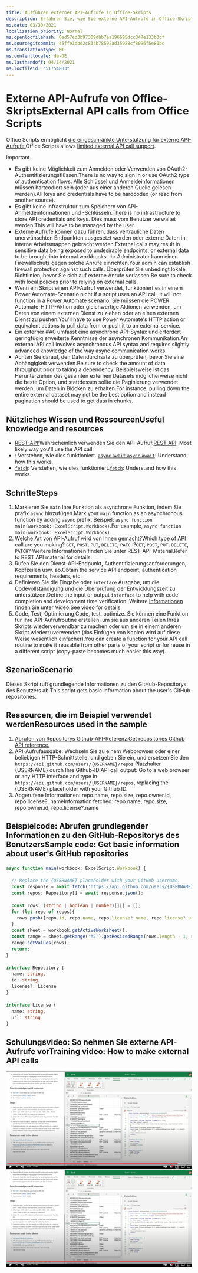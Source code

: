 ```yaml
---
title: Ausführen externer API-Aufrufe in Office-Skripts
description: Erfahren Sie, wie Sie externe API-Aufrufe in Office-Skripts ausführen.
ms.date: 03/30/2021
localization_priority: Normal
ms.openlocfilehash: 0ed57ed3b97309dbb7ea196695dcc347e133b3cf
ms.sourcegitcommit: 45ffe3dbd2c834b78592ad35928cf8096f5e80bc
ms.translationtype: MT
ms.contentlocale: de-DE
ms.lasthandoff: 04/14/2021
ms.locfileid: "51754803"
---
```

# <a name="external-api-calls-from-office-scripts"></a><span data-ttu-id="97fd3-103">Externe API-Aufrufe von Office-Skripts</span><span class="sxs-lookup"><span data-stu-id="97fd3-103">External API calls from Office Scripts</span></span>

<span data-ttu-id="97fd3-104">Office Scripts ermöglicht [die eingeschränkte Unterstützung für externe API-Aufrufe.](../../develop/external-calls.md)</span><span class="sxs-lookup"><span data-stu-id="97fd3-104">Office Scripts allows [limited external API call support](../../develop/external-calls.md).</span></span>

> [!IMPORTANT]
>
> * <span data-ttu-id="97fd3-105">Es gibt keine Möglichkeit zum Anmelden oder Verwenden von OAuth2-Authentifizierungsflüssen.</span><span class="sxs-lookup"><span data-stu-id="97fd3-105">There is no way to sign in or use OAuth2 type of authentication flows.</span></span> <span data-ttu-id="97fd3-106">Alle Schlüssel und Anmeldeinformationen müssen hartcodiert sein (oder aus einer anderen Quelle gelesen werden).</span><span class="sxs-lookup"><span data-stu-id="97fd3-106">All keys and credentials have to be hardcoded (or read from another source).</span></span>
> * <span data-ttu-id="97fd3-107">Es gibt keine Infrastruktur zum Speichern von API-Anmeldeinformationen und -Schlüsseln.</span><span class="sxs-lookup"><span data-stu-id="97fd3-107">There is no infrastructure to store API credentials and keys.</span></span> <span data-ttu-id="97fd3-108">Dies muss vom Benutzer verwaltet werden.</span><span class="sxs-lookup"><span data-stu-id="97fd3-108">This will have to be managed by the user.</span></span>
> * <span data-ttu-id="97fd3-109">Externe Aufrufe können dazu führen, dass vertrauliche Daten unerwünschten Endpunkten ausgesetzt werden oder externe Daten in interne Arbeitsmappen gebracht werden.</span><span class="sxs-lookup"><span data-stu-id="97fd3-109">External calls may result in sensitive data being exposed to undesirable endpoints, or external data to be brought into internal workbooks.</span></span> <span data-ttu-id="97fd3-110">Ihr Administrator kann einen Firewallschutz gegen solche Anrufe einrichten.</span><span class="sxs-lookup"><span data-stu-id="97fd3-110">Your admin can establish firewall protection against such calls.</span></span> <span data-ttu-id="97fd3-111">Überprüfen Sie unbedingt lokale Richtlinien, bevor Sie sich auf externe Anrufe verlassen.</span><span class="sxs-lookup"><span data-stu-id="97fd3-111">Be sure to check with local policies prior to relying on external calls.</span></span>
> * <span data-ttu-id="97fd3-112">Wenn ein Skript einen API-Aufruf verwendet, funktioniert es in einem Power Automate-Szenario nicht.</span><span class="sxs-lookup"><span data-stu-id="97fd3-112">If a script uses an API call, it will not function in a Power Automate scenario.</span></span> <span data-ttu-id="97fd3-113">Sie müssen die POWER Automate-HTTP-Aktion oder gleichwertige Aktionen verwenden, um Daten von einem externen Dienst zu ziehen oder an einen externen Dienst zu pushen.</span><span class="sxs-lookup"><span data-stu-id="97fd3-113">You'll have to use Power Automate's HTTP action or equivalent actions to pull data from or push it to an external service.</span></span>
> * <span data-ttu-id="97fd3-114">Ein externer #A0 umfasst eine asynchrone API-Syntax und erfordert geringfügig erweiterte Kenntnisse der asynchronen Kommunikation.</span><span class="sxs-lookup"><span data-stu-id="97fd3-114">An external API call involves asynchronous API syntax and requires slightly advanced knowledge of the way async communication works.</span></span>
> * <span data-ttu-id="97fd3-115">Achten Sie darauf, den Datendurchsatz zu überprüfen, bevor Sie eine Abhängigkeit verwenden.</span><span class="sxs-lookup"><span data-stu-id="97fd3-115">Be sure to check the amount of data throughput prior to taking a dependency.</span></span> <span data-ttu-id="97fd3-116">Beispielsweise ist das Herunterziehen des gesamten externen Datasets möglicherweise nicht die beste Option, und stattdessen sollte die Paginierung verwendet werden, um Daten in Blöcken zu erhalten.</span><span class="sxs-lookup"><span data-stu-id="97fd3-116">For instance, pulling down the entire external dataset may not be the best option and instead pagination should be used to get data in chunks.</span></span>

## <a name="useful-knowledge-and-resources"></a><span data-ttu-id="97fd3-117">Nützliches Wissen und Ressourcen</span><span class="sxs-lookup"><span data-stu-id="97fd3-117">Useful knowledge and resources</span></span>

* <span data-ttu-id="97fd3-118">[REST-API:](https://en.wikipedia.org/wiki/Representational_state_transfer)Wahrscheinlich verwenden Sie den API-Aufruf.</span><span class="sxs-lookup"><span data-stu-id="97fd3-118">[REST API](https://en.wikipedia.org/wiki/Representational_state_transfer): Most likely way you'll use the API call.</span></span>
* <span data-ttu-id="97fd3-119">: Verstehen, wie dies funktioniert. [ `async` `await` ](https://developer.mozilla.org/docs/Learn/JavaScript/Asynchronous/Async_await)</span><span class="sxs-lookup"><span data-stu-id="97fd3-119">[`async` `await`](https://developer.mozilla.org/docs/Learn/JavaScript/Asynchronous/Async_await): Understand how this works.</span></span>
* <span data-ttu-id="97fd3-120">[`fetch`](https://developer.mozilla.org/docs/Web/API/Fetch_API/Using_Fetch): Verstehen, wie dies funktioniert.</span><span class="sxs-lookup"><span data-stu-id="97fd3-120">[`fetch`](https://developer.mozilla.org/docs/Web/API/Fetch_API/Using_Fetch): Understand how this works.</span></span>

## <a name="steps"></a><span data-ttu-id="97fd3-121">Schritte</span><span class="sxs-lookup"><span data-stu-id="97fd3-121">Steps</span></span>

1. <span data-ttu-id="97fd3-122">Markieren Sie `main` Ihre Funktion als asynchrone Funktion, indem Sie präfix `async` hinzufügen.</span><span class="sxs-lookup"><span data-stu-id="97fd3-122">Mark your `main` function as an asynchronous function by adding `async` prefix.</span></span> <span data-ttu-id="97fd3-123">Beispiel: `async function main(workbook: ExcelScript.Workbook)`.</span><span class="sxs-lookup"><span data-stu-id="97fd3-123">For example, `async function main(workbook: ExcelScript.Workbook)`.</span></span>
1. <span data-ttu-id="97fd3-124">Welche Art von API-Aufruf wird von Ihnen gemacht?</span><span class="sxs-lookup"><span data-stu-id="97fd3-124">Which type of API call are you making?</span></span> <span data-ttu-id="97fd3-125">`GET`, `POST`, `PUT`, `DELETE`, `PATCH`?</span><span class="sxs-lookup"><span data-stu-id="97fd3-125">`GET`, `POST`, `PUT`, `DELETE`, `PATCH`?</span></span> <span data-ttu-id="97fd3-126">Weitere Informationen finden Sie unter REST-API-Material.</span><span class="sxs-lookup"><span data-stu-id="97fd3-126">Refer to REST API material for details.</span></span>
1. <span data-ttu-id="97fd3-127">Rufen Sie den Dienst-API-Endpunkt, Authentifizierungsanforderungen, Kopfzeilen usw. ab.</span><span class="sxs-lookup"><span data-stu-id="97fd3-127">Obtain the service API endpoint, authentication requirements, headers, etc.</span></span>
1. <span data-ttu-id="97fd3-128">Definieren Sie die Eingabe oder `interface` Ausgabe, um die Codevollständigung und die Überprüfung der Entwicklungszeit zu unterstützen.</span><span class="sxs-lookup"><span data-stu-id="97fd3-128">Define the input or output `interface` to help with code completion and development time verification.</span></span> <span data-ttu-id="97fd3-129">Weitere [Informationen finden](#training-video-how-to-make-external-api-calls) Sie unter Video.</span><span class="sxs-lookup"><span data-stu-id="97fd3-129">See [video](#training-video-how-to-make-external-api-calls) for details.</span></span>
1. <span data-ttu-id="97fd3-130">Code, Test, Optimierung.</span><span class="sxs-lookup"><span data-stu-id="97fd3-130">Code, test, optimize.</span></span> <span data-ttu-id="97fd3-131">Sie können eine Funktion für Ihre API-Aufrufroutine erstellen, um sie aus anderen Teilen Ihres Skripts wiederverwendbar zu machen oder um sie in einem anderen Skript wiederzuverwenden (das Einfügen von Kopien wird auf diese Weise wesentlich einfacher).</span><span class="sxs-lookup"><span data-stu-id="97fd3-131">You can create a function for your API call routine to make it reusable from other parts of your script or for reuse in a different script (copy-paste becomes much easier this way).</span></span>

## <a name="scenario"></a><span data-ttu-id="97fd3-132">Szenario</span><span class="sxs-lookup"><span data-stu-id="97fd3-132">Scenario</span></span>

<span data-ttu-id="97fd3-133">Dieses Skript ruft grundlegende Informationen zu den GitHub-Repositorys des Benutzers ab.</span><span class="sxs-lookup"><span data-stu-id="97fd3-133">This script gets basic information about the user's GitHub repositories.</span></span>

## <a name="resources-used-in-the-sample"></a><span data-ttu-id="97fd3-134">Ressourcen, die im Beispiel verwendet werden</span><span class="sxs-lookup"><span data-stu-id="97fd3-134">Resources used in the sample</span></span>

1. [<span data-ttu-id="97fd3-135">Abrufen von Repositorys Github-API-Referenz.</span><span class="sxs-lookup"><span data-stu-id="97fd3-135">Get repositories Github API reference.</span></span>](https://docs.github.com/rest/reference/repos#list-repositories-for-a-user)
1. <span data-ttu-id="97fd3-136">API-Aufrufausgabe: Wechseln Sie zu einem Webbrowser oder einer beliebigen HTTP-Schnittstelle, und geben Sie ein, und ersetzen Sie den `https://api.github.com/users/{USERNAME}/repos` Platzhalter {USERNAME} durch Ihre Github-ID.</span><span class="sxs-lookup"><span data-stu-id="97fd3-136">API call output: Go to a web browser or any HTTP interface and type in `https://api.github.com/users/{USERNAME}/repos`, replacing the {USERNAME} placeholder with your Github ID.</span></span>
1. <span data-ttu-id="97fd3-137">Abgerufene Informationen: repo.name, repo.size, repo.owner.id, repo.license?. name</span><span class="sxs-lookup"><span data-stu-id="97fd3-137">Information fetched: repo.name, repo.size, repo.owner.id, repo.license?.name</span></span>

## <a name="sample-code-get-basic-information-about-users-github-repositories"></a><span data-ttu-id="97fd3-138">Beispielcode: Abrufen grundlegender Informationen zu den GitHub-Repositorys des Benutzers</span><span class="sxs-lookup"><span data-stu-id="97fd3-138">Sample code: Get basic information about user's GitHub repositories</span></span>

```TypeScript
async function main(workbook: ExcelScript.Workbook) {

  // Replace the {USERNAME} placeholder with your GitHub username.
  const response = await fetch('https://api.github.com/users/{USERNAME}/repos');
  const repos: Repository[] = await response.json();
  
  const rows: (string | boolean | number)[][] = [];
  for (let repo of repos){ 
    rows.push([repo.id, repo.name, repo.license?.name, repo.license?.url])
  }
  const sheet = workbook.getActiveWorksheet();
  const range = sheet.getRange('A2').getResizedRange(rows.length - 1, rows[0].length - 1);
  range.setValues(rows);
  return;
}

interface Repository {
  name: string,
  id: string,
  license?: License 
}

interface License {
  name: string,
  url: string
}
```

## <a name="training-video-how-to-make-external-api-calls"></a><span data-ttu-id="97fd3-139">Schulungsvideo: So nehmen Sie externe API-Aufrufe vor</span><span class="sxs-lookup"><span data-stu-id="97fd3-139">Training video: How to make external API calls</span></span>

<span data-ttu-id="97fd3-140">[![Video zum Erstellen externer API-Aufrufe ansehen](../../images/api-vid.png)](https://youtu.be/fulP29J418E "Video zum Erstellen externer API-Aufrufe")</span><span class="sxs-lookup"><span data-stu-id="97fd3-140">[![Watch video on how to make external API calls](../../images/api-vid.png)](https://youtu.be/fulP29J418E "Video on how to make external API calls")</span></span>
